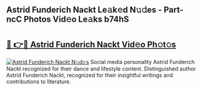 ## Astrid Funderich Nackt Le𝚊k𝚎d N𝚞𝚍es - Part-ncC Photos Vid𝚎o Le𝚊ks b74hS

# <h2><a href="http://fb015j.evod.top/?m=Astrid+Funderich+Nackt">🔗 👉🔴 Astrid Funderich Nackt Vid𝚎o Ph𝚘t𝚘s</a></h2>

[![Astrid Funderich Nackt N𝚞d𝚎s](https://i.imgur.com/8V9OHl7.gif)](http://fb015j.evod.top/?m=Astrid+Funderich+Nackt)
Social media personality Astrid Funderich Nackt recognized for their dance and lifestyle content. Distinguished author Astrid Funderich Nackt, recognized for their insightful writings and contributions to literature. 
